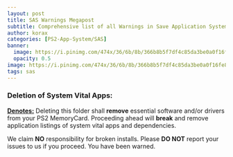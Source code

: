 ```yaml
---
layout: post
title: SAS Warnings Megapost
subtitle: Comprehensive list of all Warnings in Save Application System's OSDSYS icons.  
author: korax
categories: [PS2-App-System/SAS]
banner: 
  image: https://i.pinimg.com/474x/36/6b/8b/366b8b5f7df4c85da3be0a0f16fe8bfc.jpg
  opacity: 0.5
image: https://i.pinimg.com/474x/36/6b/8b/366b8b5f7df4c85da3be0a0f16fe8bfc.jpg
tags: sas
---
```


### Deletion of System Vital Apps:
<ins>**Denotes:**</ins> Deleting this folder shall **remove** essential software and/or drivers from your PS2 MemoryCard. Proceeding ahead will **break** and remove application listings of system vital apps and dependencies.

We claim **NO** responsibility for broken installs. Please **DO NOT** report your issues to us if you proceed.
You have been warned.
